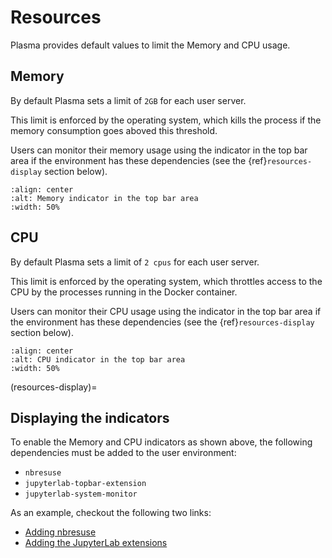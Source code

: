 # Resources

Plasma provides default values to limit the Memory and CPU usage.

## Memory

By default Plasma sets a limit of `2GB` for each user server.

This limit is enforced by the operating system, which kills the process if the memory consumption goes aboved this threshold.

Users can monitor their memory usage using the indicator in the top bar area if the environment has these dependencies
(see the {ref}`resources-display` section below).

```{image} ../images/configuration/memory-usage.png
:align: center
:alt: Memory indicator in the top bar area
:width: 50%
```

## CPU

By default Plasma sets a limit of `2 cpus` for each user server.

This limit is enforced by the operating system, which throttles access to the CPU by the processes running in the
Docker container.

Users can monitor their CPU usage using the indicator in the top bar area if the environment has these dependencies
(see the {ref}`resources-display` section below).

```{image} ../images/configuration/cpu-usage.png
:align: center
:alt: CPU indicator in the top bar area
:width: 50%
```

(resources-display)=

## Displaying the indicators

To enable the Memory and CPU indicators as shown above, the following dependencies must be added to the user environment:

- `nbresuse`
- `jupyterlab-topbar-extension`
- `jupyterlab-system-monitor`

As an example, checkout the following two links:

- [Adding nbresuse](https://github.com/plasmabio/template-python/blob/a4edf334c6b4b16be3a184d0d6e8196137ee1b06/environment.yml#L9)
- [Adding the JupyterLab extensions](https://github.com/plasmabio/template-python/blob/a4edf334c6b4b16be3a184d0d6e8196137ee1b06/postBuild#L4-L5)
